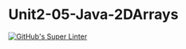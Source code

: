 # Unit2-05-Java-2DArrays

[![GitHub's Super Linter](https://github.com/ICS4U-Programming-FrankieFW/Unit2-05-Java-2DArrays/workflows/GitHub's%20Super%20Linter/badge.svg)](https://github.com/ICS4U-Programming-FrankieFW/Unit2-05-Java-2DArrays/actions)

